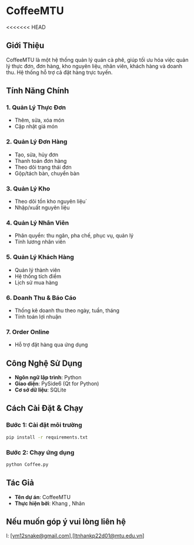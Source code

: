 # CoffeeMTU

<<<<<<< HEAD
## Giới Thiệu
CoffeeMTU là một hệ thống quản lý quán cà phê, giúp tối ưu hóa việc quản lý thực đơn, đơn hàng, kho nguyên liệu, nhân viên, khách hàng và doanh thu. Hệ thống hỗ trợ cả đặt hàng trực tuyến.

## Tính Năng Chính
### 1. **Quản Lý Thực Đơn**
- Thêm, sửa, xóa món
- Cập nhật giá món

### 2. **Quản Lý Đơn Hàng**
- Tạo, sửa, hủy đơn
- Thanh toán đơn hàng
- Theo dõi trạng thái đơn
- Gộp/tách bàn, chuyển bàn

### 3. **Quản Lý Kho**
- Theo dõi tồn kho nguyên liệu`
- Nhập/xuất nguyên liệu

### 4. **Quản Lý Nhân Viên**
- Phân quyền: thu ngân, pha chế, phục vụ, quản lý
- Tính lương nhân viên

### 5. **Quản Lý Khách Hàng**
- Quản lý thành viên
- Hệ thống tích điểm
- Lịch sử mua hàng

### 6. **Doanh Thu & Báo Cáo**
- Thống kê doanh thu theo ngày, tuần, tháng
- Tính toán lợi nhuận

### 7. **Order Online**
- Hỗ trợ đặt hàng qua ứng dụng

## Công Nghệ Sử Dụng
- **Ngôn ngữ lập trình**: Python
- **Giao diện**: PySide6 (Qt for Python)
- **Cơ sở dữ liệu**: SQLite

## Cách Cài Đặt & Chạy
### Bước 1: Cài đặt môi trường
```bash
pip install -r requirements.txt
```

### Bước 2: Chạy ứng dụng
```bash
python Coffee.py
```

## Tác Giả
- **Tên dự án**: CoffeeMTU
- **Thực hiện bởi**: Khang , Nhân

## Nếu muốn góp ý vui lòng liên hệ
l: [ym12snake@gmail.com],[ltnhankp22d01@mtu.edu.vn]


